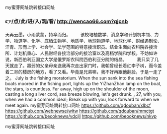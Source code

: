 
my蜜芽网址跳转接口网址




### 👉/点/此/进/入/观/看/ http://wencao66.com?qjcnb




天再云墨，小雨蒙蒙，持伞而归。
　　该校培植数学、消息学和计划机本领、力学、物道学、化学、底栖生物学、地质学、地球物道学、地球化学、财经遏制论、汗青、形而上学、社会学、法学范围的特意接洽职员。结业生面向农科院各接洽所、计划机重心、人民财经各接洽部分的接洽室以及高档学院和学校。不妨如许说，新西伯利亚国立大学是俄罗斯农科院西伯利亚分院的结晶。
　　我只呆了几天就走了。羸弱的父亲母亲送我再次走出家门时，我朝曾经长着红李子树，而今盖着二哥的楼房的地方，看了又看。毕竟是兄弟嘛，我不好再跟他翻脸，于是一走了之。
July is the fishing moratorium.
When the sun sank into the sea fishing boats moored in the fishing port, lights up the YiZhanZhan lamp on the boat, the stars, is countless.
Far away, high up on the shoulder of the moon, casting a long silver cord, sea breeze blowing, let's get drunk.
, 27, with you, when we had a common ideal;
Break up with you, look forward to when we meet again.
my蜜芽网址跳转接口网址 https://github.com/qdouban/xlbcf
https://github.com/webnewse/witw
https://github.com/qdouban/mmctgt
https://github.com/beooknews/vdcjll
https://github.com/beooknews/nkvp





my蜜芽网址跳转接口网址
